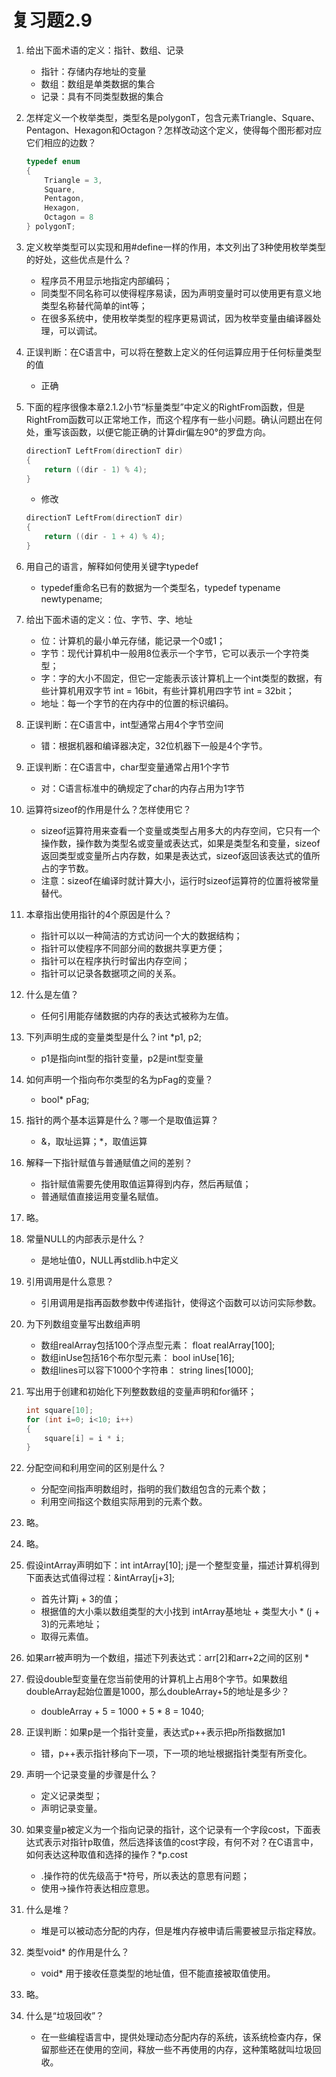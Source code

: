 # 复习题2.9

1. 给出下面术语的定义：指针、数组、记录
    * 指针：存储内存地址的变量
    * 数组：数组是单类数据的集合
    * 记录：具有不同类型数据的集合
2. 怎样定义一个枚举类型，类型名是polygonT，包含元素Triangle、Square、Pentagon、Hexagon和Octagon？怎样改动这个定义，使得每个图形都对应它们相应的边数？

    ~~~c
    typedef enum
    {
        Triangle = 3,
        Square,
        Pentagon,
        Hexagon,
        Octagon = 8
    } polygonT;
    ~~~

3. 定义枚举类型可以实现和用#define一样的作用，本文列出了3种使用枚举类型的好处，这些优点是什么？
    * 程序员不用显示地指定内部编码；
    * 同类型不同名称可以使得程序易读，因为声明变量时可以使用更有意义地类型名称替代简单的int等；
    * 在很多系统中，使用枚举类型的程序更易调试，因为枚举变量由编译器处理，可以调试。

4. 正误判断：在C语言中，可以将在整数上定义的任何运算应用于任何标量类型的值
    * 正确
5. 下面的程序很像本章2.1.2小节“标量类型”中定义的RightFrom函数，但是RightFrom函数可以正常地工作，而这个程序有一些小问题。确认问题出在何处，重写该函数，以便它能正确的计算dir偏左90°的罗盘方向。

    ~~~c
    directionT LeftFrom(directionT dir)
    {
        return ((dir - 1) % 4);
    }
    ~~~

    * 修改

    ~~~c
    directionT LeftFrom(directionT dir)
    {
        return ((dir - 1 + 4) % 4);
    }
    ~~~

6. 用自己的语言，解释如何使用关键字typedef
    * typedef重命名已有的数据为一个类型名，typedef typename newtypename;
7. 给出下面术语的定义：位、字节、字、地址
    * 位：计算机的最小单元存储，能记录一个0或1；
    * 字节：现代计算机中一般用8位表示一个字节，它可以表示一个字符类型；
    * 字：字的大小不固定，但它一定能表示该计算机上一个int类型的数据，有些计算机用双字节 int = 16bit，有些计算机用四字节 int = 32bit；
    * 地址：每一个字节的在内存中的位置的标识编码。

8. 正误判断：在C语言中，int型通常占用4个字节空间
    * 错：根据机器和编译器决定，32位机器下一般是4个字节。
9. 正误判断：在C语言中，char型变量通常占用1个字节
    * 对：C语言标准中的确规定了char的内存占用为1字节
10. 运算符sizeof的作用是什么？怎样使用它？
    * sizeof运算符用来查看一个变量或类型占用多大的内存空间，它只有一个操作数，操作数为类型名或变量或表达式，如果是类型名和变量，sizeof返回类型或变量所占内存数，如果是表达式，sizeof返回该表达式的值所占的字节数。
    * 注意：sizeof在编译时就计算大小，运行时sizeof运算符的位置将被常量替代。
11. 本章指出使用指针的4个原因是什么？
    * 指针可以以一种简洁的方式访问一个大的数据结构；
    * 指针可以使程序不同部分间的数据共享更方便；
    * 指针可以在程序执行时留出内存空间；
    * 指针可以记录各数据项之间的关系。
12. 什么是左值？
    * 任何引用能存储数据的内存的表达式被称为左值。
13. 下列声明生成的变量类型是什么？int *p1, p2;
    * p1是指向int型的指针变量，p2是int型变量
14. 如何声明一个指向布尔类型的名为pFag的变量？
    * bool* pFag;
15. 指针的两个基本运算是什么？哪一个是取值运算？
    * &，取址运算；*，取值运算
16. 解释一下指针赋值与普通赋值之间的差别？
    * 指针赋值需要先使用取值运算得到内存，然后再赋值；
    * 普通赋值直接运用变量名赋值。
17. 略。
18. 常量NULL的内部表示是什么？
    * 是地址值0，NULL再stdlib.h中定义
19. 引用调用是什么意思？
    * 引用调用是指再函数参数中传递指针，使得这个函数可以访问实际参数。
20. 为下列数组变量写出数组声明
    * 数组realArray包括100个浮点型元素： float realArray[100];
    * 数组inUse包括16个布尔型元素： bool inUse[16];
    * 数组lines可以容下1000个字符串： string lines[1000];
21. 写出用于创建和初始化下列整数数组的变量声明和for循环；

    ~~~c
    int square[10];
    for (int i=0; i<10; i++)
    {
        square[i] = i * i;
    }
    ~~~

22. 分配空间和利用空间的区别是什么？
    * 分配空间指声明数组时，指明的我们数组包含的元素个数；
    * 利用空间指这个数组实际用到的元素个数。
23. 略。
24. 略。
25. 假设intArray声明如下：int intArray[10]; j是一个整型变量，描述计算机得到下面表达式值得过程：&intArray[j+3];
    * 首先计算j + 3的值；
    * 根据值的大小乘以数组类型的大小找到 intArray基地址 + 类型大小 * (j + 3)的元素地址；
    * 取得元素值。
26. 如果arr被声明为一个数组，描述下列表达式：arr[2]和arr+2之间的区别
    *
27. 假设double型变量在您当前使用的计算机上占用8个字节。如果数组doubleArray起始位置是1000，那么doubleArray+5的地址是多少？
    * doubleArray + 5 = 1000 + 5 * 8 = 1040;
28. 正误判断：如果p是一个指针变量，表达式p++表示把p所指数据加1
    * 错，p++表示指针移向下一项，下一项的地址根据指针类型有所变化。
29. 声明一个记录变量的步骤是什么？
    * 定义记录类型；
    * 声明记录变量。
30. 如果变量p被定义为一个指向记录的指针，这个记录有一个字段cost，下面表达式表示对指针p取值，然后选择该值的cost字段，有何不对？在C语言中，如何表达这种取值和选择的操作？*p.cost
    * .操作符的优先级高于*符号，所以表达的意思有问题；
    * 使用->操作符表达相应意思。

31. 什么是堆？
    * 堆是可以被动态分配的内存，但是堆内存被申请后需要被显示指定释放。
32. 类型void* 的作用是什么？
    * void* 用于接收任意类型的地址值，但不能直接被取值使用。
33. 略。
34. 什么是“垃圾回收”？
    * 在一些编程语言中，提供处理动态分配内存的系统，该系统检查内存，保留那些还在使用的空间，释放一些不再使用的内存，这种策略就叫垃圾回收。
